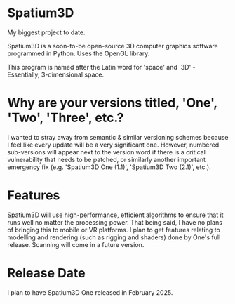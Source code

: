 # Spatium3D
My biggest project to date.

Spatium3D is a soon-to-be open-source 3D computer graphics software programmed in Python. Uses the OpenGL library.

This program is named after the Latin word for 'space' and '3D' - Essentially, 3-dimensional space.

# Why are your versions titled, 'One', 'Two', 'Three', etc.?
I wanted to stray away from semantic & similar versioning schemes because I feel like every update will be a very significant one. However, numbered sub-versions will appear next to the version word if there is a critical vulnerability that needs to be patched, or similarly another important emergency fix (e.g. 'Spatium3D One (1.1)', 'Spatium3D Two (2.1)', etc.).

# Features
Spatium3D will use high-performance, efficient algorithms to ensure that it runs well no matter the processing power. That being said, I have no plans of bringing this to mobile or VR platforms. I plan to get features relating to modelling and rendering (such as rigging and shaders) done by One's full release. Scanning will come in a future version.

# Release Date
I plan to have Spatium3D One released in February 2025.
